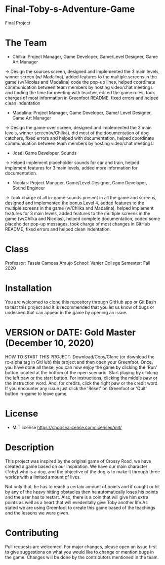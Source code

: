 # Final-Toby-s-Adventure-Game
Final Project

# The Team
* Chilka: Project Manager, Game Developer, Game/Level Designer, Game Art Manager 

-> Design the sources screen, designed and implemented the 3 main levels, winner screen (w/ Madalina), added features to the multiple screens in the game (w/Nicolas and Madalina) code the pop-up lines, helped coordinate communication between team members by hosting video/chat meetings and finding the time for meeting with teacher, edited the game rules, took charges of most information in Greenfoot README, fixed errors and helped clean indentation 

* Madalina: Project Manager, Game Developer, Game/ Level Designer, Game Art Manager 

-> Design the game-over screen, designed and implemented the 3 main levels, winner screen(w/Chilka), did most of the documentation of dog catchers, fixed errors and helped with documentation, helped coordinate communication between team members by hosting video/chat meetings. 

* José: Game Developer, Sounds 

-> Helped implement placeholder sounds for car and train, helped implement features for 3 main levels, added more information for documentation. 

* Nicolas: Project Manager, Game/Level Designer, Game Developer, Sound Engineer 

-> Took charge of all in-game sounds present in all the game and screens, designed and implemented the bonus Level 4, added features to the multiple screens in the game (w/Chilka and Madalina), helped implement features for 3 main levels, added features to the multiple screens in the game (w/Chilka and Nicolas), helped complete documentation, coded some placeholder pop-up messages, took charge of most changes in GitHub README, fixed errors and helped clean indentation. 

# Class
Professor: Tassia Camoes Araujo
School: Vanier College
Semester: Fall 2020

# Installation
You are welcomed to clone this repository through GitHub app or Git Bash to test this project and it is 
recommended that you let us know of bugs or undesired that can appear in the game by opening an issue.

# VERSION or DATE: Gold Master (December 10, 2020)
HOW TO START THIS PROJECT: 
        Download/Copy/Clone (or download the rc-alpha tag in GitHub) this project and then open your Greenfoot. Once, you have done all these, you can now enjoy the game by             clicking the 'Run' button located at the bottom of the open scenario. Start playing by clicking the left paw or the start button.
        For instructions, clicking the middle paw or the instruction word. And, for credits, click the right paw or 
        the credit word. If you encounter any issue just click the 'Reset' on Greenfoot or 'Quit' button in-game to leave game.

# License
* MIT license
https://choosealicense.com/licenses/mit/

# Description
This project was inspired by the original game of Crossy Road, we have created a game
based on our inspiration. We have our main character (Toby) who is a dog, and the 
objective of the dog is to make it through three worlds with a limited amount of lives.

Not only that, he has to reach a certain amount of points and if caught or hit by any 
of the heavy hitting obstacles then he automatically loses his points and the user has to restart.
Also, there is a coin that will give him extra points as well as a heart that will evedentally give
Toby another life.As stated we are using Greenfoot to create this game based of the teachings and the lessons
we were given.

# Contributing
Pull requests are welcomed. For major changes, please open an issue first to give suggestions on what you would like to change or mention bugs in the game. 
Changes will be done by the contributors mentioned in the team.
